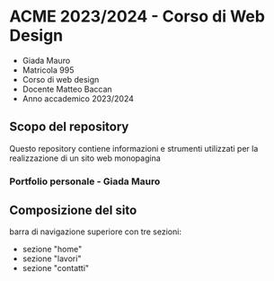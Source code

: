 # ACME 2023/2024 - Corso di Web Design
- Giada Mauro
- Matricola 995
- Corso di web design
- Docente Matteo Baccan
- Anno accademico 2023/2024

## Scopo del repository
Questo repository contiene informazioni e strumenti utilizzati per la realizzazione di un sito web monopagina

### Portfolio personale - Giada Mauro
## Composizione del sito
barra di navigazione superiore con tre sezioni:
- sezione "home"
- sezione "lavori"
- sezione "contatti"

